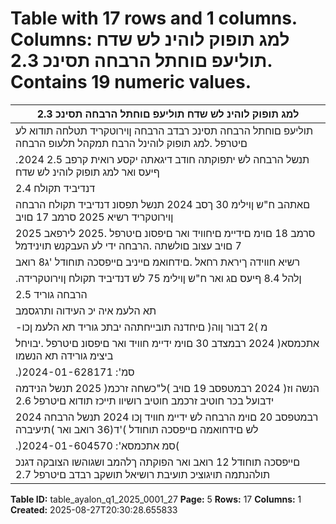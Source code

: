 # Table with 17 rows and 1 columns. Columns: למג תופוק לוהינ לש שדח תוליעפ םוחתל הרבחה תסינכ 2.3. Contains 19 numeric values.

| למג תופוק לוהינ לש שדח תוליעפ םוחתל הרבחה תסינכ 2.3 |
|---|
| תוליעפ םוחתל הרבחה תסינכ רבדב הרבחה ןוירוטקריד תטלחה תודוא לע םיטרפל .למג תופוק לוהינל הרבח תמקהל תלעופ הרבחה |
| .2024 תנשל הרבחה לש יתפוקתה חודב דיגאתה יקסע רואית קרפב 2.5 ףיעס ואר למג תופוק לוהינ לש שדח |
| דנדיביד תקולח 2.4 |
| םאתהב ח"ש ןוילימ 30 ךסב 2024 תנשל תפסונ דנדיביד תקולח הרבחה ןוירוטקריד רשיא 2025 סרמב 17 םויב | חודה תפוקתב |
| 2025 סרמב 18 םוימ םידיימ םיחוויד ואר םיפסונ םיטרפל .2025 לירפאב 7 םויב עצוב םולשתה .הרבחה ידי לע העבקנש תוינידמל |
| רשיא חווידה ךיראת רחאל .םידחואמ םייניב םייפסכה תוחודל 'ג8 רואב | )2025-01-017933-ו 2025-01-017780 :'סמ אתכמסא( |
| .ןלהל 8.4 ףיעס םג ואר ח"ש ןוילימ 75 לש דנדיביד תקולח ןוירוטקרידה |
| הרבחה גוריד 2.5 |
| תא הלעמ איה יכ העידוה ותרגסמב | הרבחה לע ינכדע גוריד חוד )"גורדימ" :ןלהל( מ"עב גורדימ תרבח המסרפ 2024 רבמצדב 30 םויב |
| -מ )2 דבור ןוה( םיחדנה תובייחתהה יבתכ גוריד תא הלעמ ןכו | A1.il-ל A2.il -מ | הרבחה לש )IFS( תיסנניפה תונתיאה גוריד |
| אתכמסא( 2024 רבמצדב 30 םוימ ידיימ חוויד ואר םיפסונ םיטרפל .יבויחל ביצימ גורידה תא הנשמו | A3.il(hyb(-ל Baa1.il(hyb) |
| .)2024-01-628171 :'סמ |
| הנשה וז( 2024 רבמטפסב 19 םויב )ל"כשחה זרכמ( 2025 תנשל הנידמה ידבועל בכר חוטיב זרכמב חוטיב רושיוו תייכז תודוא םיטרפל 2.6 |
| 2024 רבמטפסב 20 םוימ הרבחה לש ידיימ חוויד ןכו 2024 תנשל הרבחה לש םידחואמה םייפסכה תוחודל )'ד(36 רואב ואר )תיעיברה |
| .)2024-01-604570 :'סמ אתכמסא( |
| םייפסכה תוחודל 12 רואב ואר הפוקתה ךלהמב ושגוהשו הצובקה דגנכ תולהנתמה תויגוציכ תועיבת רושיאל תושקב רבדב םיטרפל 2.7 |

**Table ID:** table_ayalon_q1_2025_0001_27
**Page:** 5
**Rows:** 17
**Columns:** 1
**Created:** 2025-08-27T20:30:28.655833
